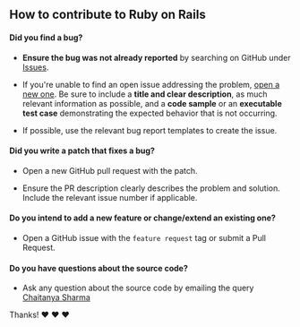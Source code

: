 ## How to contribute to Ruby on Rails

#### **Did you find a bug?**

* **Ensure the bug was not already reported** by searching on GitHub under [Issues](https://github.com/rails/rails/issues).

* If you're unable to find an open issue addressing the problem, [open a new one](https://github.com/rails/rails/issues/new). Be sure to include a **title and clear description**, as much relevant information as possible, and a **code sample** or an **executable test case** demonstrating the expected behavior that is not occurring.

* If possible, use the relevant bug report templates to create the issue.

#### **Did you write a patch that fixes a bug?**

* Open a new GitHub pull request with the patch.

* Ensure the PR description clearly describes the problem and solution. Include the relevant issue number if applicable.

#### **Do you intend to add a new feature or change/extend an existing one?**

* Open a GitHub issue with the `feature request` tag or submit a Pull Request.

#### **Do you have questions about the source code?**

* Ask any question about the source code by emailing the query [Chaitanya Sharma](mailto:chaitanyasanjeevsharma@gmail.com?Subject=Question%20regarding%20DictionaryCLI%20source%20code)

Thanks! :heart: :heart: :heart:
